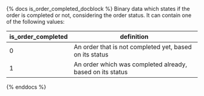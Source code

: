 {% docs is_order_completed_docblock %}
Binary data which states if the order is completed or not, considering the order status. It can contain one of the following values:

| is_order_completed | definition                                                |
|--------------------|-----------------------------------------------------------|
| 0                  | An order that is not completed yet, based on its status   | 
| 1                  | An order which was completed already, based on its status |
{% enddocs %}
